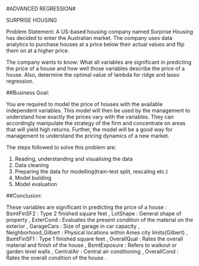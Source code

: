 #ADVANCED REGRESSION#

SURPRISE HOUSING

Problem Statement:
A US-based housing company named Surprise Housing has decided to enter the Australian market. The company uses data analytics to purchase houses at a price below their actual values and flip them on at a higher price.

The company wants to know:
What all variables are significant in predicting the price of a house and how well those variables describe the price of a house.
Also, determine the optimal value of lambda for ridge and lasso regression.

##Business Goal:

You are required to model the price of houses with the available independent variables. This model will then be used by the management to understand how exactly the prices vary with the variables. They can accordingly manipulate the strategy of the firm and concentrate on areas that will yield high returns. Further, the model will be a good way for management to understand the pricing dynamics of a new market.


The steps followed to solve this problem are:

1. Reading, understanding and visualising the data
2. Data cleaning
3. Preparing the data for modelling(train-test split, rescaling etc.)
4. Model building
5. Model evaluation

##Conclusion:

These variables are significant in predicting the price of a house :
BsmtFinSF2 : Type 2 finished square feet , 
LotShape : General shape of property , 
ExterCond : Evaluates the present condition of the material on the exterior ,
GarageCars : Size of garage in car capacity , 
Neighborhood_Gilbert : Physical locations within Ames city limits(Gilbert) ,
BsmtFinSF1 : Type 1 finished square feet ,
OverallQual : Rates the overall material and finish of the house , 
BsmtExposure : Refers to walkout or garden level walls ,
CentralAir : Central air conditioning ,
OverallCond : Rates the overall condition of the house .

